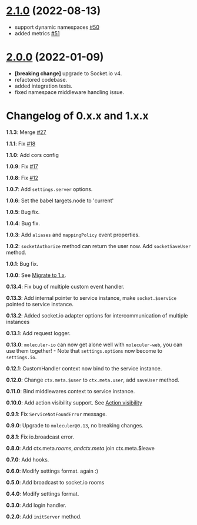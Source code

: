 <a name="v2.1.0"></a>

# [2.1.0](https://github.com/moleculerjs/moleculer-io/compare/v2.0.0...v2.1.0) (2022-08-13)

- support dynamic namespaces [#50](https://github.com/moleculerjs/moleculer-io/pull/50)
- added metrics [#51](https://github.com/moleculerjs/moleculer-io/pull/51)


<a name="v2.0.0"></a>
# [2.0.0](https://github.com/moleculerjs/moleculer-io/compare/2443ce39edf16c0ead578b7e567df94eaf9f0ab9...v2.0.0) (2022-01-09)

- **[breaking change]** upgrade to Socket.io v4.
- refactored codebase.
- added integration tests.
- fixed namespace middleware handling issue.


# Changelog of 0.x.x and 1.x.x

**1.1.3**: Merge [#27](https://github.com/moleculerjs/moleculer-io/pull/27)

**1.1.1**: Fix [#18](https://github.com/moleculerjs/moleculer-io/issues/18)

**1.1.0**: Add cors config

**1.0.9**: Fix [#17](https://github.com/moleculerjs/moleculer-io/issues/17)

**1.0.8**: Fix [#12](https://github.com/moleculerjs/moleculer-io/issues/12)

**1.0.7**: Add `settings.server` options.

**1.0.6**: Set the babel targets.node to 'current'

**1.0.5**: Bug fix.

**1.0.4**: Bug fix.

**1.0.3**: Add `aliases` and `mappingPolicy` event properties.

**1.0.2**: `socketAuthorize` method can return the user now. Add `socketSaveUser` method.

**1.0.1**: Bug fix.

**1.0.0**: See [Migrate to 1.x](migration_to_v1.md).

**0.13.4**: Fix bug of multiple custom event handler.

**0.13.3**: Add internal pointer to service instance, make `socket.$service` pointed to service instance.

**0.13.2**: Added socket.io adapter options for intercommunication of multiple instances

**0.13.1**: Add request logger.

**0.13.0**: `moleculer-io` can now get alone well with `moleculer-web`, you can use them together!
	\- Note that `settings.options` now become to `settings.io`.

**0.12.1**: CustomHandler context now bind to the service instance.

**0.12.0**: Change `ctx.meta.$user` to `ctx.meta.user`, add `saveUser` method.

**0.11.0**: Bind middlewares context to service instance.

**0.10.0**: Add action visibility support. See [Action visibility](https://moleculer.services/docs/0.13/actions.html#Action-visibility)

**0.9.1**: Fix `ServiceNotFoundError` message.

**0.9.0**: Upgrade to `moleculer@0.13`, no breaking changes.

**0.8.1**: Fix io.broadcast error.

**0.8.0**: Add ctx.meta.$rooms, and ctx.meta.$join ctx.meta.$leave

**0.7.0**: Add hooks.

**0.6.0**: Modify settings format. again :)

**0.5.0**: Add broadcast to socket.io rooms

**0.4.0**: Modify settings format.

**0.3.0**: Add login handler.

**0.2.0**: Add `initServer` method.
